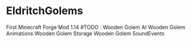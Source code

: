 # EldritchGolems
First Minecraft Forge Mod 1.14
#TODO :
 Wooden Golem AI
 Wooden Golem Animations
 Wooden Golem Storage
 Wooden Golem SoundEvents
